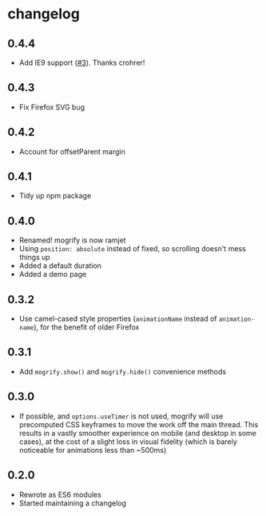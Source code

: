 # changelog

## 0.4.4

* Add IE9 support ([#3](https://github.com/Rich-Harris/ramjet/issues/3)). Thanks crohrer!

## 0.4.3

* Fix Firefox SVG bug

## 0.4.2

* Account for offsetParent margin

## 0.4.1

* Tidy up npm package

## 0.4.0

* Renamed! mogrify is now ramjet
* Using `position: absolute` instead of fixed, so scrolling doesn't mess things up
* Added a default duration
* Added a demo page

## 0.3.2

* Use camel-cased style properties (`animationName` instead of `animation-name`), for the benefit of older Firefox

## 0.3.1

* Add `mogrify.show()` and `mogrify.hide()` convenience methods

## 0.3.0

* If possible, and `options.useTimer` is not used, mogrify will use precomputed CSS keyframes to move the work off the main thread. This results in a vastly smoother experience on mobile (and desktop in some cases), at the cost of a slight loss in visual fidelity (which is barely noticeable for animations less than ~500ms)

## 0.2.0

* Rewrote as ES6 modules
* Started maintaining a changelog
